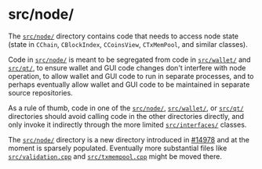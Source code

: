 # src/node/

The [`src/node/`](./) directory contains code that needs to access node state
(state in `CChain`, `CBlockIndex`, `CCoinsView`, `CTxMemPool`, and similar
classes).

Code in [`src/node/`](./) is meant to be segregated from code in
[`src/wallet/`](../wallet/) and [`src/qt/`](../qt/), to ensure wallet and GUI
code changes don't interfere with node operation, to allow wallet and GUI code
to run in separate processes, and to perhaps eventually allow wallet and GUI
code to be maintained in separate source repositories.

As a rule of thumb, code in one of the [`src/node/`](./),
[`src/wallet/`](../wallet/), or [`src/qt/`](../qt/) directories should avoid
calling code in the other directories directly, and only invoke it indirectly
through the more limited [`src/interfaces/`](../interfaces/) classes.

The [`src/node/`](./) directory is a new directory introduced in
[#14978](https://github.com/zenacoin/zenacoin/pull/14978) and at the moment is
sparsely populated. Eventually more substantial files like
[`src/validation.cpp`](../validation.cpp) and
[`src/txmempool.cpp`](../txmempool.cpp) might be moved there.
